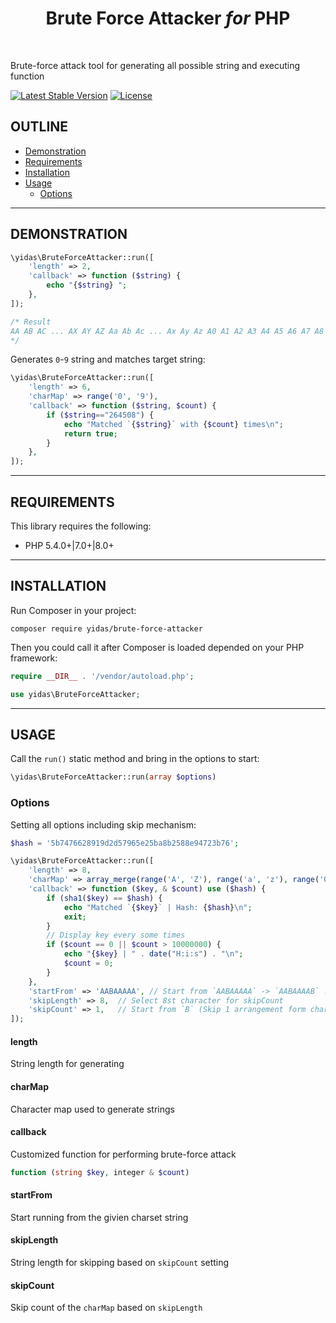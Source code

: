 <p align="center">
    <h1 align="center">Brute Force Attacker <i>for</i> PHP</h1>
    <br>
</p>

Brute-force attack tool for generating all possible string and executing function

[![Latest Stable Version](https://poser.pugx.org/yidas/google-maps-services/v/stable?format=flat-square)](https://packagist.org/packages/yidas/brute-force-attacker)
[![License](https://poser.pugx.org/yidas/google-maps-services/license?format=flat-square)](https://packagist.org/packages/yidas/brute-force-attacker)

OUTLINE
-------

- [Demonstration](#demonstration)
- [Requirements](#requirements)
- [Installation](#installation)
- [Usage](#usage)
    - [Options](#options)

---

DEMONSTRATION
-------------

```php
\yidas\BruteForceAttacker::run([
    'length' => 2,
    'callback' => function ($string) {
        echo "{$string} ";
    },
]);

/* Result
AA AB AC ... AX AY AZ Aa Ab Ac ... Ax Ay Az A0 A1 A2 A3 A4 A5 A6 A7 A8 A9 BA ...
*/
```

Generates `0`-`9` string and matches target string:

```php
\yidas\BruteForceAttacker::run([
    'length' => 6,
    'charMap' => range('0', '9'),
    'callback' => function ($string, $count) {
        if ($string=="264508") {
            echo "Matched `{$string}` with {$count} times\n";
            return true;
        }
    },
]);
```

---

REQUIREMENTS
------------
This library requires the following:

- PHP 5.4.0+\|7.0+\|8.0+

---

INSTALLATION
------------

Run Composer in your project:

    composer require yidas/brute-force-attacker
    
Then you could call it after Composer is loaded depended on your PHP framework:

```php
require __DIR__ . '/vendor/autoload.php';

use yidas\BruteForceAttacker;
```

---

USAGE
-----

Call the `run()` static method and bring in the options to start:

```php
\yidas\BruteForceAttacker::run(array $options)
```

### Options

Setting all options including skip mechanism:

```php
$hash = '5b7476628919d2d57965e25ba8b2588e94723b76';

\yidas\BruteForceAttacker::run([
    'length' => 8,
    'charMap' => array_merge(range('A', 'Z'), range('a', 'z'), range('0', '9'), ["+", "/"]),
    'callback' => function ($key, & $count) use ($hash) {
        if (sha1($key) == $hash) {
            echo "Matched `{$key}` | Hash: {$hash}\n";
            exit;
        }
        // Display key every some times
        if ($count == 0 || $count > 10000000) {
            echo "{$key} | " . date("H:i:s") . "\n";
            $count = 0;
        }
    },
    'startFrom' => 'AABAAAAA', // Start from `AABAAAAA` -> `AABAAAAB` ...
    'skipLength' => 8,  // Select 8st character for skipCount
    'skipCount' => 1,   // Start from `B` (Skip 1 arrangement form charMap)
]);
```

#### length

String length for generating

#### charMap

Character map used to generate strings

#### callback

Customized function for performing brute-force attack

```php
function (string $key, integer & $count)
```

#### startFrom

Start running from the givien charset string

#### skipLength

String length for skipping based on `skipCount` setting

#### skipCount

Skip count of the `charMap` based on `skipLength`
